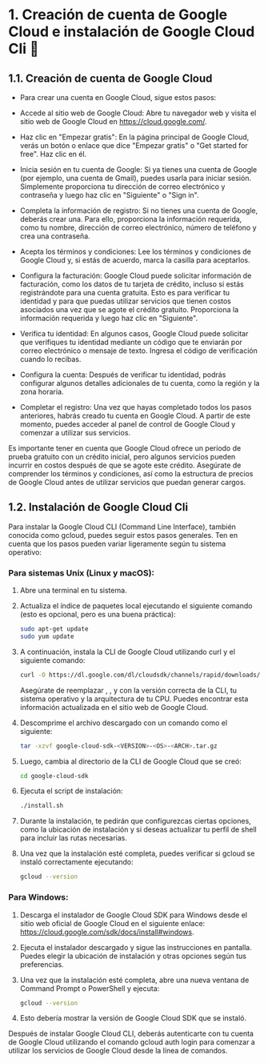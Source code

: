 # 1. Creación de cuenta de Google Cloud e instalación de Google Cloud Cli 🚀

## 1.1. Creación de cuenta de Google Cloud
- Para crear una cuenta en Google Cloud, sigue estos pasos:

- Accede al sitio web de Google Cloud: Abre tu navegador web y visita el sitio web de Google Cloud en https://cloud.google.com/.

- Haz clic en "Empezar gratis": En la página principal de Google Cloud, verás un botón o enlace que dice "Empezar gratis" o "Get started for free". Haz clic en él.

- Inicia sesión en tu cuenta de Google: Si ya tienes una cuenta de Google (por ejemplo, una cuenta de Gmail), puedes usarla para iniciar sesión. Simplemente proporciona tu dirección de correo electrónico y contraseña y luego haz clic en "Siguiente" o "Sign in".

- Completa la información de registro: Si no tienes una cuenta de Google, deberás crear una. Para ello, proporciona la información requerida, como tu nombre, dirección de correo electrónico, número de teléfono y crea una contraseña.

- Acepta los términos y condiciones: Lee los términos y condiciones de Google Cloud y, si estás de acuerdo, marca la casilla para aceptarlos.

- Configura la facturación: Google Cloud puede solicitar información de facturación, como los datos de tu tarjeta de crédito, incluso si estás registrándote para una cuenta gratuita. Esto es para verificar tu identidad y para que puedas utilizar servicios que tienen costos asociados una vez que se agote el crédito gratuito. Proporciona la información requerida y luego haz clic en "Siguiente".

- Verifica tu identidad: En algunos casos, Google Cloud puede solicitar que verifiques tu identidad mediante un código que te enviarán por correo electrónico o mensaje de texto. Ingresa el código de verificación cuando lo recibas.

- Configura la cuenta: Después de verificar tu identidad, podrás configurar algunos detalles adicionales de tu cuenta, como la región y la zona horaria.

- Completar el registro: Una vez que hayas completado todos los pasos anteriores, habrás creado tu cuenta en Google Cloud. A partir de este momento, puedes acceder al panel de control de Google Cloud y comenzar a utilizar sus servicios.

Es importante tener en cuenta que Google Cloud ofrece un período de prueba gratuito con un crédito inicial, pero algunos servicios pueden incurrir en costos después de que se agote este crédito. Asegúrate de comprender los términos y condiciones, así como la estructura de precios de Google Cloud antes de utilizar servicios que puedan generar cargos.

## 1.2. Instalación de Google Cloud Cli

Para instalar la Google Cloud CLI (Command Line Interface), también conocida como gcloud, puedes seguir estos pasos generales. Ten en cuenta que los pasos pueden variar ligeramente según tu sistema operativo:

### Para sistemas Unix (Linux y macOS):

1. Abre una terminal en tu sistema.

2. Actualiza el índice de paquetes local ejecutando el siguiente comando (esto es opcional, pero es una buena práctica):
    ```sh
    sudo apt-get update
    sudo yum update
    ```
3. A continuación, instala la CLI de Google Cloud utilizando curl y el siguiente comando:

    ```sh
    curl -O https://dl.google.com/dl/cloudsdk/channels/rapid/downloads/google-cloud-sdk-<VERSION>-<OS>-<ARCH>.tar.gz
    ```
    Asegúrate de reemplazar <VERSION>, <OS>, y <ARCH> con la versión correcta de la CLI, tu sistema operativo y la arquitectura de tu CPU. Puedes encontrar esta información actualizada en el sitio web de Google Cloud.

4. Descomprime el archivo descargado con un comando como el siguiente:

    ```sh
    tar -xzvf google-cloud-sdk-<VERSION>-<OS>-<ARCH>.tar.gz
    ```
5. Luego, cambia al directorio de la CLI de Google Cloud que se creó:

    ```sh
    cd google-cloud-sdk
    ```
6. Ejecuta el script de instalación:

    ```sh
    ./install.sh
    ```
7. Durante la instalación, te pedirán que configurezcas ciertas opciones, como la ubicación de instalación y si deseas actualizar tu perfil de shell para incluir las rutas necesarias.

8. Una vez que la instalación esté completa, puedes verificar si gcloud se instaló correctamente ejecutando:

    ```sh
    gcloud --version
    ```

### Para Windows:

1. Descarga el instalador de Google Cloud SDK para Windows desde el sitio web oficial de Google Cloud en el siguiente enlace: https://cloud.google.com/sdk/docs/install#windows.

2. Ejecuta el instalador descargado y sigue las instrucciones en pantalla. Puedes elegir la ubicación de instalación y otras opciones según tus preferencias.

3. Una vez que la instalación esté completa, abre una nueva ventana de Command Prompt o PowerShell y ejecuta:


    ```sh
    gcloud --version
    ```
4. Esto debería mostrar la versión de Google Cloud SDK que se instaló.

Después de instalar Google Cloud CLI, deberás autenticarte con tu cuenta de Google Cloud utilizando el comando gcloud auth login para comenzar a utilizar los servicios de Google Cloud desde la línea de comandos.
